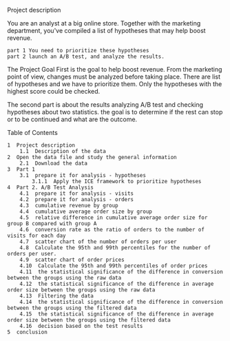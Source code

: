 Project description

You are an analyst at a big online store. Together with the marketing department, you've compiled a list of hypotheses that may help boost revenue.

    part 1 You need to prioritize these hypotheses
    part 2 launch an A/B test, and analyze the results.

The Project Goal First is the goal to help boost revenue. From the marketing point of view, changes must be analyzed before taking place. There are list of hypotheses and we have to prioritize them. Only the hypotheses with the highest score could be checked.

The second part is about the results analyzing A/B test and checking hypotheses about two statistics. the goal is to determine if the rest can stop or to be continued and what are the outcome.

Table of Contents

    1  Project description
        1.1  Description of the data
    2  Open the data file and study the general information
        2.1  Download the data
    3  Part 1
        3.1  prepare it for analysis - hypotheses
            3.1.1  Apply the ICE framework to prioritize hypotheses
    4  Part 2. A/B Test Analysis
        4.1  prepare it for analysis - visits
        4.2  prepare it for analysis - orders
        4.3  cumulative revenue by group
        4.4  cumulative average order size by group
        4.5  relative difference in cumulative average order size for group B compared with group A
        4.6  conversion rate as the ratio of orders to the number of visits for each day
        4.7  scatter chart of the number of orders per user
        4.8  Calculate the 95th and 99th percentiles for the number of orders per user.
        4.9  scatter chart of order prices
        4.10  Calculate the 95th and 99th percentiles of order prices
        4.11  the statistical significance of the difference in conversion between the groups using the raw data
        4.12  the statistical significance of the difference in average order size between the groups using the raw data
        4.13  Filtering the data
        4.14  the statistical significance of the difference in conversion between the groups using the filtered data
        4.15  the statistical significance of the difference in average order size between the groups using the filtered data
        4.16  decision based on the test results
    5  conclusion
	